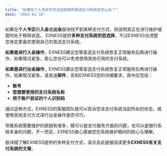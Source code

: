 ```yaml
---
title: "如果在个人专区中无法找到我的首选支付系统该怎么办？"
date: "2023-01-10"
---
```


<Ads></Ads> 

如果在**个人专区**的**入金**或**出金**版块找不到某种支付方式，则说明其正在进行维护或暂时处于移除状态。 EXNESS提供**多种支付系统供您选择**，不过EXNESS也清楚您肯定更喜欢使用自己的首选支付系统。

**如果是进行入金操作**，EXNESS建议您等首选支付系统恢复正常服务后再进行操作，如果情况紧急，那么您也可以考虑使用其他可用的支付系统。

**如果是进行出金操作**，EXNESS建议您等首选支付系统恢复正常服务后再进行操作，如果情况紧急，请发送**邮件**，告知EXNESS您的详细要求，其中应包括：

- **账号**
- **您想要使用的支付系统名称**
- **用于账户验证的个人识别码**

通过这种方式，EXNESS的客服团队就可以告诉您该支付系统当前所处的状态，或使用其他支付方式进行出金操作是否可行。

导致系统需要维护的原因有很多，既可以是支付服务方面的问题，也可以是银行系统本身的问题，不一而足，EXNESS衷心感谢您在系统维护期间的耐心与理解。

欲详细了解EXNESS提供的多种支付方式，请点击此链接阅读更多**EXNESS有关支付系统的文章**。
